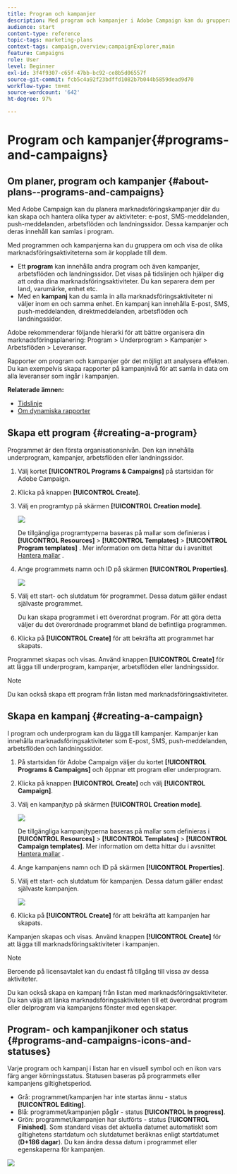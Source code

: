 ```yaml
---
title: Program och kampanjer
description: Med program och kampanjer i Adobe Campaign kan du gruppera och samordna de olika marknadsföringsaktiviteter som är kopplade till dem. Rapporter om program och kampanjer gör det möjligt att analysera effekten.
audience: start
content-type: reference
topic-tags: marketing-plans
context-tags: campaign,overview;campaignExplorer,main
feature: Campaigns
role: User
level: Beginner
exl-id: 3f4f9307-c65f-47bb-bc92-ce8b5d06557f
source-git-commit: fcb5c4a92f23bdffd1082b7b044b5859dead9d70
workflow-type: tm+mt
source-wordcount: '642'
ht-degree: 97%

---
```


# Program och kampanjer{#programs-and-campaigns}

## Om planer, program och kampanjer {#about-plans--programs-and-campaigns}

Med Adobe Campaign kan du planera marknadsföringskampanjer där du kan skapa och hantera olika typer av aktiviteter: e-post, SMS-meddelanden, push-meddelanden, arbetsflöden och landningssidor. Dessa kampanjer och deras innehåll kan samlas i program.

Med programmen och kampanjerna kan du gruppera om och visa de olika marknadsföringsaktiviteterna som är kopplade till dem.

* Ett **program** kan innehålla andra program och även kampanjer, arbetsflöden och landningssidor. Det visas på tidslinjen och hjälper dig att ordna dina marknadsföringsaktiviteter. Du kan separera dem per land, varumärke, enhet etc.
* Med en **kampanj** kan du samla in alla marknadsföringsaktiviteter ni väljer inom en och samma enhet. En kampanj kan innehålla E-post, SMS, push-meddelanden, direktmeddelanden, arbetsflöden och landningssidor.

Adobe rekommenderar följande hierarki för att bättre organisera din marknadsföringsplanering: Program > Underprogram > Kampanjer > Arbetsflöden > Leveranser.

Rapporter om program och kampanjer gör det möjligt att analysera effekten. Du kan exempelvis skapa rapporter på kampanjnivå för att samla in data om alla leveranser som ingår i kampanjen.

**Relaterade ämnen:**

* [Tidslinje](../../start/using/timeline.md)
* [Om dynamiska rapporter](../../reporting/using/about-dynamic-reports.md)

## Skapa ett program {#creating-a-program}

Programmet är den första organisationsnivån. Den kan innehålla underprogram, kampanjer, arbetsflöden eller landningssidor.

1. Välj kortet **[!UICONTROL Programs & Campaigns]** på startsidan för Adobe Campaign.
1. Klicka på knappen **[!UICONTROL Create]**.
1. Välj en programtyp på skärmen **[!UICONTROL Creation mode]**.

   ![](assets/programs_and_campaigns_2.png)

   De tillgängliga programtyperna baseras på mallar som definieras i **[!UICONTROL Resources]** > **[!UICONTROL Templates]** > **[!UICONTROL Program templates]** . Mer information om detta hittar du i avsnittet [Hantera mallar](../../start/using/marketing-activity-templates.md) .

1. Ange programmets namn och ID på skärmen **[!UICONTROL Properties]**.

   ![](assets/programs_and_campaigns_3.png)

1. Välj ett start- och slutdatum för programmet. Dessa datum gäller endast självaste programmet.

   Du kan skapa programmet i ett överordnat program. För att göra detta väljer du det överordnade programmet bland de befintliga programmen.

1. Klicka på **[!UICONTROL Create]** för att bekräfta att programmet har skapats.

Programmet skapas och visas. Använd knappen **[!UICONTROL Create]** för att lägga till underprogram, kampanjer, arbetsflöden eller landningssidor.

>[!NOTE]
>
>Du kan också skapa ett program från listan med marknadsföringsaktiviteter.

## Skapa en kampanj {#creating-a-campaign}

I program och underprogram kan du lägga till kampanjer. Kampanjer kan innehålla marknadsföringsaktiviteter som E-post, SMS, push-meddelanden, arbetsflöden och landningssidor.

1. På startsidan för Adobe Campaign väljer du kortet **[!UICONTROL Programs & Campaigns]** och öppnar ett program eller underprogram.
1. Klicka på knappen **[!UICONTROL Create]** och välj **[!UICONTROL Campaign]**.
1. Välj en kampanjtyp på skärmen **[!UICONTROL Creation mode]**.

   ![](assets/programs_and_campaigns_7.png)

   De tillgängliga kampanjtyperna baseras på mallar som definieras i **[!UICONTROL Resources]** > **[!UICONTROL Templates]** > **[!UICONTROL Campaign templates]**. Mer information om detta hittar du i avsnittet [Hantera mallar](../../start/using/marketing-activity-templates.md) .

1. Ange kampanjens namn och ID på skärmen **[!UICONTROL Properties]**.
1. Välj ett start- och slutdatum för kampanjen. Dessa datum gäller endast självaste kampanjen.

   ![](assets/programs_and_campaigns_8.png)

1. Klicka på **[!UICONTROL Create]** för att bekräfta att kampanjen har skapats.

Kampanjen skapas och visas. Använd knappen **[!UICONTROL Create]** för att lägga till marknadsföringsaktiviteter i kampanjen.

>[!NOTE]
>
>Beroende på licensavtalet kan du endast få tillgång till vissa av dessa aktiviteter.

Du kan också skapa en kampanj från listan med marknadsföringsaktiviteter. Du kan välja att länka marknadsföringsaktiviteten till ett överordnat program eller delprogram via kampanjens fönster med egenskaper.

## Program- och kampanjikoner och status {#programs-and-campaigns-icons-and-statuses}

Varje program och kampanj i listan har en visuell symbol och en ikon vars färg anger körningsstatus. Statusen baseras på programmets eller kampanjens giltighetsperiod.

* Grå: programmet/kampanjen har inte startas ännu - status **[!UICONTROL Editing]**.
* Blå: programmet/kampanjen pågår - status **[!UICONTROL In progress]**.
* Grön: programmet/kampanjen har slutförts - status **[!UICONTROL Finished]**. Som standard visas det aktuella datumet automatiskt som giltighetens startdatum och slutdatumet beräknas enligt startdatumet (**D+186 dagar**). Du kan ändra dessa datum i programmet eller egenskaperna för kampanjen.

![](assets/programs_and_campaigns.png)
